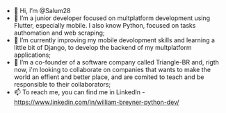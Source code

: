 - 👋 Hi, I’m @Salum28
- 👀 I’m a junior developer focused on multplatform development using Flutter, especially mobile. I also know Python, focused on tasks authomation and web scraping;
- 🌱 I’m currently improving my mobile devolopment skills and learning a little bit of Django, to develop the backend of my multplatform applications;
- 💞️ I’m a co-founder of a software company called Triangle-BR and, rigth now, i'm looking to collaborate on companies that wants to make the world an effient and better place, and are comited to teach and be responsible to their collaborators;
- 📫 To reach me, you can find me in LinkedIn - https://www.linkedin.com/in/william-breyner-python-dev/
